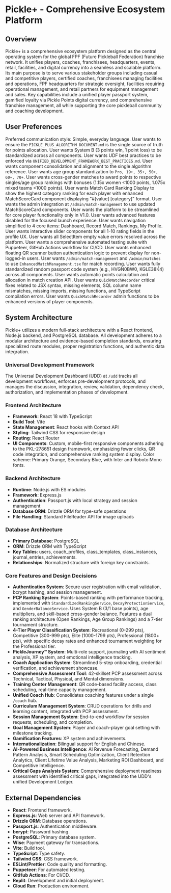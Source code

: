 # Pickle+ - Comprehensive Ecosystem Platform

## Overview
Pickle+ is a comprehensive ecosystem platform designed as the central operating system for the global FPF (Future Pickleball Federation) franchise network. It unifies players, coaches, franchisees, headquarters, events, retail, facilities, and digital currency into a seamless and scalable platform. Its main purpose is to serve various stakeholder groups including casual and competitive players, certified coaches, franchisees managing facilities and operations, FPF headquarters for strategic oversight, facilities requiring operational management, and retail partners for equipment management and sales. Key capabilities include a unified player passport system, gamified loyalty via Pickle Points digital currency, and comprehensive franchise management, all while supporting the core pickleball community and coaching development.

## User Preferences
Preferred communication style: Simple, everyday language.
User wants to ensure the `PICKLE_PLUS_ALGORITHM_DOCUMENT.md` is the single source of truth for points allocation.
User wants System B (3 points win, 1 point loss) to be standardized across all components.
User wants UDF best practices to be enforced via `UNIFIED_DEVELOPMENT_FRAMEWORK_BEST_PRACTICES.md`.
User wants component consolidation and alignment to the single algorithm reference.
User wants age group standardization to `Pro, 19+, 35+, 50+, 60+, 70+`.
User wants cross-gender matches to award points to respective singles/age group rankings with bonuses (1.15x women <1000 points, 1.075x mixed teams <1000 points).
User wants Match Card Ranking Display to show the highest category ranking for each player with enhanced MatchScoreCard component displaying "#[value] [category]" format.
User wants the admin integration at `/admin/match-management` to use updated MatchScoreCard components.
User wants the platform to be streamlined for core player functionality only in V1.0.
User wants advanced features disabled for the focused launch experience.
User wants navigation simplified to 4 core items: Dashboard, Record Match, Rankings, My Profile.
User wants interactive slider components for all 1-10 rating fields in the profile UX.
User wants all SelectItem empty value errors resolved across the platform.
User wants a comprehensive automated testing suite with Puppeteer, GitHub Actions workflow for CI/CD.
User wants enhanced floating QR scanner button authentication logic to prevent display for non-logged-in users.
User wants `/admin/match-management` and `/admin/matches` to use `EnhancedMatchManagement.tsx` for match recording.
User wants fully standardized random passport code system (e.g., HVGN0BW0, KGLE38K4) across all components.
User wants automatic points calculation and allocation in match creation API.
User wants `QuickMatchRecorder` critical fixes related to JSX syntax, missing elements, SQL column name mismatches, missing imports, missing functions, and TypeScript compilation errors.
User wants `QuickMatchRecorder` admin functions to be enhanced versions of player components.

## System Architecture
Pickle+ utilizes a modern full-stack architecture with a React frontend, Node.js backend, and PostgreSQL database. All development adheres to a modular architecture and evidence-based completion standards, ensuring specialized route modules, proper registration functions, and authentic data integration.

### Universal Development Framework
The Universal Development Dashboard (UDD) at `/udd` tracks all development workflows, enforces pre-development protocols, and manages the discussion, integration, review, validation, dependency check, authorization, and implementation phases of development.

### Frontend Architecture
- **Framework**: React 18 with TypeScript
- **Build Tool**: Vite
- **State Management**: React hooks with Context API
- **Styling**: Tailwind CSS for responsive design
- **Routing**: React Router
- **UI Components**: Custom, mobile-first responsive components adhering to the PKL-278651 design framework, emphasizing fewer clicks, QR code integration, and comprehensive ranking system display. Color scheme: Primary Orange, Secondary Blue, with Inter and Roboto Mono fonts.

### Backend Architecture
- **Runtime**: Node.js with ES modules
- **Framework**: Express.js
- **Authentication**: Passport.js with local strategy and session management
- **Database ORM**: Drizzle ORM for type-safe operations
- **File Handling**: Standard FileReader API for image uploads

### Database Architecture
- **Primary Database**: PostgreSQL
- **ORM**: Drizzle ORM with TypeScript
- **Key Tables**: users, coach_profiles, class_templates, class_instances, journal_entries, achievements.
- **Relationships**: Normalized structure with foreign key constraints.

### Core Features and Design Decisions
- **Authentication System**: Secure user registration with email validation, bcrypt hashing, and session management.
- **PCP Ranking System**: Points-based ranking with performance tracking, implemented with `StandardizedRankingService`, `DecayProtectionService`, and `GenderBalanceService`. Uses System B (3/1 base points), age multipliers, and skill-based cross-gender balance. Features a dual ranking architecture (Open Rankings, Age Group Rankings) and a 7-tier tournament structure.
- **4-Tier Player Classification System**: Recreational (0-299 pts), Competitive (300-999 pts), Elite (1000-1799 pts), Professional (1800+ pts), with specific decay rates and enhanced tournament weighting for the Professional tier.
- **PickleJourney™ System**: Multi-role support, journaling with AI sentiment analysis, XP system, and emotional intelligence tracking.
- **Coach Application System**: Streamlined 5-step onboarding, credential verification, and achievement showcase.
- **Comprehensive Assessment Tool**: 42-skillset PCP assessment across Technical, Tactical, Physical, and Mental dimensions.
- **Training Center Management**: QR code-based facility access, class scheduling, real-time capacity management.
- **Unified Coach Hub**: Consolidates coaching features under a single `/coach` hub.
- **Curriculum Management System**: CRUD operations for drills and learning content, integrated with PCP assessment.
- **Session Management System**: End-to-end workflow for session requests, scheduling, and completion.
- **Goal Management System**: Player and coach-player goal setting with milestone tracking.
- **Gamification Features**: XP system and achievements.
- **Internationalization**: Bilingual support for English and Chinese.
- **AI-Powered Business Intelligence**: AI Revenue Forecasting, Demand Pattern Analysis, Smart Scheduling Optimization, Client Retention Analytics, Client Lifetime Value Analysis, Marketing ROI Dashboard, and Competitive Intelligence.
- **Critical Gaps Analysis System**: Comprehensive deployment readiness assessment with identified critical gaps, integrated into the UDD's unified Development Ledger.

## External Dependencies
- **React**: Frontend framework.
- **Express.js**: Web server and API framework.
- **Drizzle ORM**: Database operations.
- **Passport.js**: Authentication middleware.
- **bcrypt**: Password hashing.
- **PostgreSQL**: Primary database system.
- **Wise**: Payment gateway for transactions.
- **Vite**: Build tool.
- **TypeScript**: Type safety.
- **Tailwind CSS**: CSS framework.
- **ESLint/Prettier**: Code quality and formatting.
- **Puppeteer**: For automated testing.
- **GitHub Actions**: For CI/CD.
- **Replit**: Development and initial deployment.
- **Cloud Run**: Production environment.